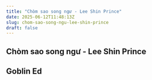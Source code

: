 ```yaml
---
title: "Chòm sao song ngư - Lee Shin Prince"
date: 2025-06-12T11:48:13Z
slug: chom-sao-song-ngu-lee-shin-prince
draft: false
---
```


## Chòm sao song ngư - Lee Shin Prince

## Goblin Ed

